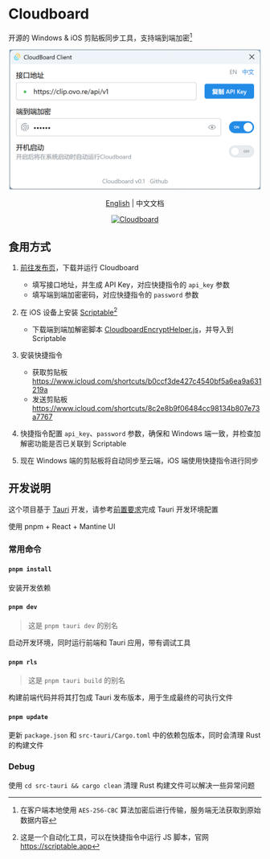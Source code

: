 # Cloudboard

开源的 Windows & iOS 剪贴板同步工具，支持端到端加密[^1]

[^1]: 在客户端本地使用 `AES-256-CBC` 算法加密后进行传输，服务端无法获取到原始数据内容

<p align="center">
  <img alt="demo" src="./docs/preview_zh.png" width="500">
</p>
<p align="center">
  <a href="./README-en_US.md">English</a> | 中文文档
</p>
<p align="center">
  <a href="https://count.getloli.com" target="_blank">
    <img alt="Cloudboard" src="https://count.getloli.com/@Cloudboard.github?name=Cloudboard.github&theme=3d-num&padding=7&offset=0&align=top&scale=1&pixelated=1&darkmode=auto">
  </a>
</p>

## 食用方式

1. [前往发布页](https://github.com/journey-ad/cloudboard/releases/latest)，下载并运行 Cloudboard
   - 填写接口地址，并生成 API Key，对应快捷指令的 `api_key` 参数
   - 填写端到端加密密码，对应快捷指令的 `password` 参数

2. 在 iOS 设备上安装 [Scriptable](https://apps.apple.com/cn/app/scriptable/id1405459188)[^2]
   - 下载端到端加解密脚本 [CloudboardEncryptHelper.js](https://raw.githubusercontent.com/journey-ad/cloudboard/master/docs/CloudboardEncryptHelper.js)，并导入到 Scriptable

3. 安装快捷指令
   - 获取剪贴板 https://www.icloud.com/shortcuts/b0ccf3de427c4540bf5a6ea9a631219a
   - 发送剪贴板 https://www.icloud.com/shortcuts/8c2e8b9f06484cc98134b807e73a7767

4. 快捷指令配置 `api_key`、`password` 参数，确保和 Windows 端一致，并检查加解密功能是否已关联到 Scriptable

5. 现在 Windows 端的剪贴板将自动同步至云端，iOS 端使用快捷指令进行同步

[^2]: 这是一个自动化工具，可以在快捷指令中运行 JS 脚本，官网 https://scriptable.app

## 开发说明

这个项目基于 [Tauri](https://tauri.app/) 开发，请参考[前置要求](https://v2.tauri.app/zh-cn/start/prerequisites/)完成 Tauri 开发环境配置

使用 pnpm + React + Mantine UI

### 常用命令

#### `pnpm install`

安装开发依赖

#### `pnpm dev`
> 这是 `pnpm tauri dev` 的别名

启动开发环境，同时运行前端和 Tauri 应用，带有调试工具

#### `pnpm rls`
> 这是 `pnpm tauri build` 的别名

构建前端代码并将其打包成 Tauri 发布版本，用于生成最终的可执行文件

#### `pnpm update`

更新 `package.json` 和 `src-tauri/Cargo.toml` 中的依赖包版本，同时会清理 Rust 的构建文件

### Debug

使用 `cd src-tauri && cargo clean` 清理 Rust 构建文件可以解决一些异常问题
